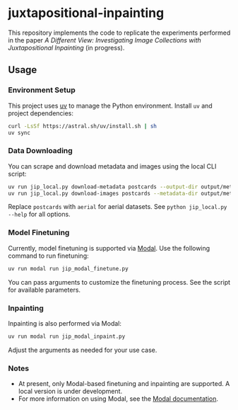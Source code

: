 # juxtapositional-inpainting

This repository implements the code to replicate the experiments performed in the paper *A Different View: Investigating Image Collections with Juxtapositional Inpainting* (in progress).

## Usage

### Environment Setup

This project uses [uv](https://github.com/astral-sh/uv) to manage the Python environment. Install `uv` and project dependencies:

```bash
curl -LsSf https://astral.sh/uv/install.sh | sh
uv sync 
```

### Data Downloading

You can scrape and download metadata and images using the local CLI script:

```bash
uv run jip_local.py download-metadata postcards --output-dir output/metadata --query Aarhus
uv run jip_local.py download-images postcards --metadata-dir output/metadata --output-dir output/images
```

Replace `postcards` with `aerial` for aerial datasets. See `python jip_local.py --help` for all options.

### Model Finetuning

Currently, model finetuning is supported via [Modal](https://modal.com/docs/guide). Use the following command to run finetuning:

```bash
uv run modal run jip_modal_finetune.py
```

You can pass arguments to customize the finetuning process. See the script for available parameters.

### Inpainting

Inpainting is also performed via Modal:

```bash
uv run modal run jip_modal_inpaint.py
```

Adjust the arguments as needed for your use case.

### Notes

- At present, only Modal-based finetuning and inpainting are supported. A local version is under development.
- For more information on using Modal, see the [Modal documentation](https://modal.com/docs/guide).
